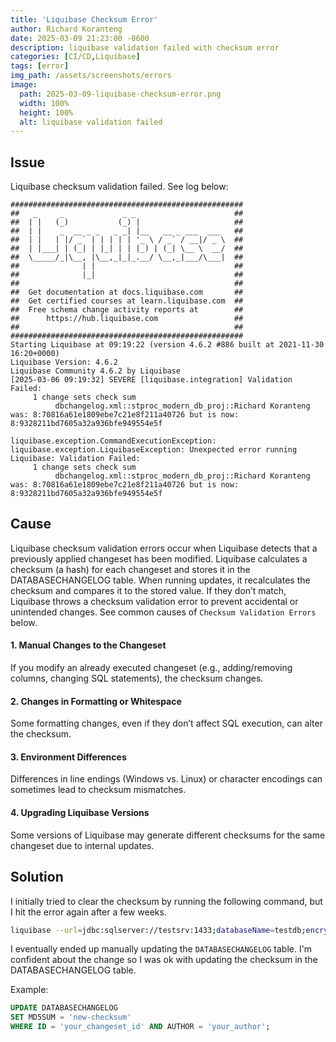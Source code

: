 ```yaml
---
title: 'Liquibase Checksum Error'
author: Richard Koranteng
date: 2025-03-09 21:23:00 -0600
description: liquibase validation failed with checksum error
categories: [CI/CD,Liquibase]
tags: [error]
img_path: /assets/screenshots/errors
image:
  path: 2025-03-09-liquibase-checksum-error.png
  width: 100%
  height: 100%
  alt: liquibase validation failed
---
```


## Issue
Liquibase checksum validation failed. See log below:
```
####################################################
##   _     _             _ _                      ##
##  | |   (_)           (_) |                     ##
##  | |    _  __ _ _   _ _| |__   __ _ ___  ___   ##
##  | |   | |/ _` | | | | | '_ \ / _` / __|/ _ \  ##
##  | |___| | (_| | |_| | | |_) | (_| \__ \  __/  ##
##  \_____/_|\__, |\__,_|_|_.__/ \__,_|___/\___|  ##
##              | |                               ##
##              |_|                               ##
##                                                ## 
##  Get documentation at docs.liquibase.com       ##
##  Get certified courses at learn.liquibase.com  ## 
##  Free schema change activity reports at        ##
##      https://hub.liquibase.com                 ##
##                                                ##
####################################################
Starting Liquibase at 09:19:22 (version 4.6.2 #886 built at 2021-11-30 16:20+0000)
Liquibase Version: 4.6.2
Liquibase Community 4.6.2 by Liquibase
[2025-03-06 09:19:32] SEVERE [liquibase.integration] Validation Failed:
     1 change sets check sum
          dbchangelog.xml::stproc_modern_db_proj::Richard Koranteng was: 8:70816a61e1809ebe7c21e8f211a40726 but is now: 8:9328211bd7605a32a936bfe949554e5f

liquibase.exception.CommandExecutionException: liquibase.exception.LiquibaseException: Unexpected error running Liquibase: Validation Failed:
     1 change sets check sum
          dbchangelog.xml::stproc_modern_db_proj::Richard Koranteng was: 8:70816a61e1809ebe7c21e8f211a40726 but is now: 8:9328211bd7605a32a936bfe949554e5f

```

## Cause
Liquibase checksum validation errors occur when Liquibase detects that a previously applied changeset has been modified. Liquibase calculates a checksum (a hash) for each changeset and stores it in the DATABASECHANGELOG table. 
When running updates, it recalculates the checksum and compares it to the stored value. If they don’t match, Liquibase throws a checksum validation error to prevent accidental or unintended changes. See common causes of `Checksum Validation Errors` below.

#### 1. Manual Changes to the Changeset
If you modify an already executed changeset (e.g., adding/removing columns, changing SQL statements), the checksum changes.

#### 2. Changes in Formatting or Whitespace
Some formatting changes, even if they don’t affect SQL execution, can alter the checksum.

#### 3. Environment Differences
Differences in line endings (Windows vs. Linux) or character encodings can sometimes lead to checksum mismatches.

#### 4. Upgrading Liquibase Versions
Some versions of Liquibase may generate different checksums for the same changeset due to internal updates.

## Solution
I initially tried to clear the checksum by running the following command, but I hit the error again after a few weeks.
```sh
liquibase --url=jdbc:sqlserver://testsrv:1433;databaseName=testdb;encrypt=true;trustServerCertificate=true; --username=liquibase --password=**** clear-checksums
```

I eventually ended up manually updating the `DATABASECHANGELOG` table. I'm confident about the change so I was ok with updating the checksum in the DATABASECHANGELOG table. 

Example:
```sql
UPDATE DATABASECHANGELOG 
SET MD5SUM = 'new-checksum' 
WHERE ID = 'your_changeset_id' AND AUTHOR = 'your_author';
```
